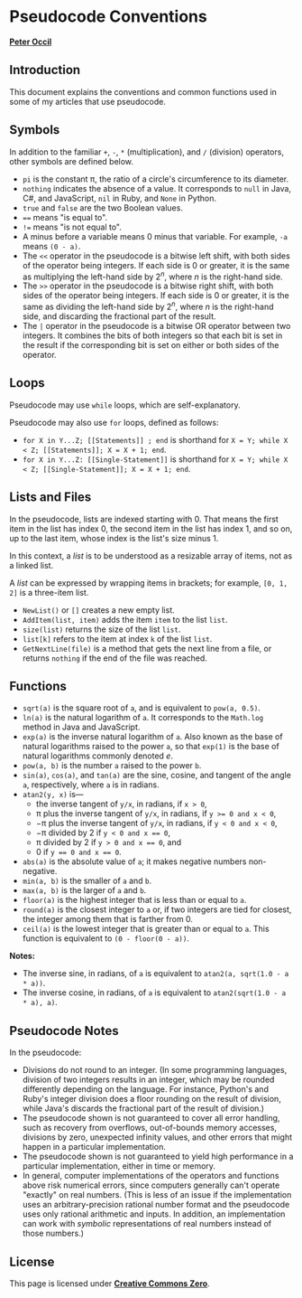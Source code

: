 # Pseudocode Conventions

[**Peter Occil**](mailto:poccil14@gmail.com)

<a id=Introduction></a>
## Introduction

This document explains the conventions and common functions used in some of my articles that use pseudocode.

<a id=Symbols></a>
## Symbols

In addition to the familiar `+`, `-`, `*` (multiplication), and `/` (division) operators, other symbols are defined below.

* `pi` is the constant &pi;, the ratio of a circle's circumference to its diameter.
* `nothing` indicates the absence of a value.  It corresponds to `null` in Java, C#, and JavaScript, `nil` in Ruby, and `None` in Python.
* `true` and `false` are the two Boolean values.
* `==` means "is equal to".
* `!=` means "is not equal to".
* A minus before a variable means 0 minus that variable.  For example, `-a` means `(0 - a)`.
* The `<<` operator in the pseudocode is a bitwise left shift, with both sides of the operator being integers.  If each side is 0 or greater, it is the same as multiplying the left-hand side by 2<sup>_n_</sup>, where _n_ is the right-hand side.
* The `>>` operator in the pseudocode is a bitwise right shift, with both sides of the operator being integers.  If each side is 0 or greater, it is the same as dividing the left-hand side by 2<sup>_n_</sup>, where _n_ is the right-hand side, and discarding the fractional part of the result.
* The `|` operator in the pseudocode is a bitwise OR operator between two integers.  It combines the bits of both integers so that each bit is set in the result if the corresponding bit is set on either or both sides of the operator.

<a id=Loops></a>
## Loops

Pseudocode may use `while` loops, which are self-explanatory.

Pseudocode may also use `for` loops, defined as follows:

- `for X in Y...Z; [[Statements]] ; end` is shorthand for `X = Y; while X < Z; [[Statements]]; X = X + 1; end`.
- `for X in Y...Z: [[Single-Statement]]` is shorthand for `X = Y; while X < Z; [[Single-Statement]]; X = X + 1; end`.

<a id=Lists_and_Files></a>
## Lists and Files

In the pseudocode, lists are indexed starting with 0.  That means the first item in the list has index 0, the second item in the list has index 1, and so on, up to the last item, whose index is the list's size minus 1.

In this context, a _list_ is to be understood as a resizable array of items, not as a linked list.

A _list_ can be expressed by wrapping items in brackets; for example, `[0, 1, 2]` is a three-item list.

* `NewList()` or `[]` creates a new empty list.
* `AddItem(list, item)` adds the item `item` to the list `list`.
* `size(list)` returns the size of the list `list`.
* `list[k]` refers to the item at index `k` of the list `list`.
* `GetNextLine(file)` is a method that gets the next line from a file, or returns `nothing` if the end of the file was reached.

<a id=Functions></a>
## Functions

* `sqrt(a)` is the square root of `a`, and is equivalent to `pow(a, 0.5)`.
* `ln(a)` is the natural logarithm of `a`.  It corresponds to the `Math.log` method in Java and JavaScript.
* `exp(a)` is the inverse natural logarithm of `a`.  Also known as the base of natural logarithms raised to the power `a`, so that `exp(1)` is the base of natural logarithms commonly denoted _e_.
* `pow(a, b)` is the number `a` raised to the power `b`.
* `sin(a)`, `cos(a)`, and `tan(a)` are the sine, cosine, and tangent of the angle `a`, respectively, where `a` is in radians.
* `atan2(y, x)` is&mdash;
    - the inverse tangent of `y/x`, in radians, if `x > 0`,
    - &pi; plus the inverse tangent of `y/x`, in radians, if `y >= 0 and x < 0`,
    - &minus;&pi; plus the inverse tangent of `y/x`, in radians, if `y < 0 and x < 0`,
    - &minus;&pi; divided by 2 if `y < 0 and x == 0`,
    - &pi; divided by 2 if `y > 0 and x == 0`, and
    - 0 if `y == 0 and x == 0`.
* `abs(a)` is the absolute value of `a`; it makes negative numbers non-negative.
* `min(a, b)` is the smaller of `a` and `b`.
* `max(a, b)` is the larger of `a` and `b`.
* `floor(a)` is the highest integer that is less than or equal to `a`.
* `round(a)` is the closest integer to `a` or, if two integers are tied for closest, the integer among them that is farther from 0.
* `ceil(a)` is the lowest integer that is greater than or equal to `a`.  This function is equivalent to `(0 - floor(0 - a))`.

**Notes:**

- The inverse sine, in radians, of `a` is equivalent to `atan2(a, sqrt(1.0 - a * a))`.
- The inverse cosine, in radians, of `a` is equivalent to `atan2(sqrt(1.0 - a * a), a)`.

<a id=Pseudocode_Notes></a>
## Pseudocode Notes

In the pseudocode:

* Divisions do not round to an integer.  (In some programming languages, division of two integers results in an integer, which may be rounded differently depending on the language.  For instance, Python's and Ruby's integer division does a floor rounding on the result of division, while Java's discards the fractional part of the result of division.)
* The pseudocode shown is not guaranteed to cover all error handling, such as recovery from overflows, out-of-bounds memory accesses, divisions by zero, unexpected infinity values, and other errors that might happen in a particular implementation.
* The pseudocode shown is not guaranteed to yield high performance in a particular implementation, either in time or memory.
* In general, computer implementations of the operators and functions above risk numerical errors, since computers generally can't operate "exactly" on real numbers. (This is less of an issue if the implementation uses an arbitrary-precision rational number format and the pseudocode uses only rational arithmetic and inputs.  In addition, an implementation can work with _symbolic_ representations of real numbers instead of those numbers.)

<a id=License></a>
## License
This page is licensed under [**Creative Commons Zero**](https://creativecommons.org/publicdomain/zero/1.0/).
